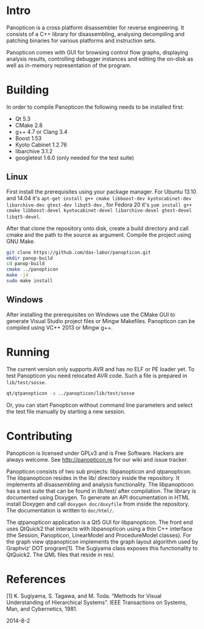 Intro
=====

Panopticon is a cross platform disassembler for reverse engineering.
It consists of a C++ library for disassembling, analysing decompiling
and patching binaries for various platforms and instruction sets.

Panopticon comes with GUI for browsing control flow graphs, displaying
analysis results, controlling debugger instances and editing the on-disk
as well as in-memory representation of the program.

Building
========

In order to compile Panopticon the following needs to be installed first:

- Qt 5.3
- CMake 2.8
- g++ 4.7 or Clang 3.4
- Boost 1.53
- Kyoto Cabinet 1.2.76
- libarchive 3.1.2
- googletest 1.6.0 (only needed for the test suite)

Linux
-----

First install the prerequisites using your package manager. For Ubuntu
13.10 and 14.04 it's ``apt-get install g++ cmake libboost-dev kyotocabinet-dev libarchive-dev gtest-dev libqt5-dev``
, for Fedora 20 it's ``yum install g++ cmake libboost-devel kyotocabinet-devel libarchive-devel gtest-devel libqt5-devel``.

After that clone the repository onto disk, create a build directory and
call cmake and the path to the source as argument. Compile the project
using GNU Make.

```bash
git clone https://github.com/das-labor/panopticon.git
mkdir panop-build
cd panop-build
cmake ../panopticon
make -j4
sudo make install
```

Windows
-------

After installing the prerequisites on Windows use the CMake GUI to
generate Visual Studio project files or Mingw Makefiles. Panopticon
can be compiled using VC++ 2013 or Mingw g++.

Running
=======

The current version only supports AVR and has no ELF or PE loader yet.
To test Panopticon you need relocated AVR code. Such a file is prepared in
``lib/test/sosse``.

```bash
qt/qtpanopticon -a ../panopticon/lib/test/sosse
```

Or, you can start Panopticon without command line parameters and
select the test file manually by starting a new session.

Contributing
============

Panopticon is licensed under GPLv3 and is Free Software. Hackers are
always welcome. See http://panopticon.re for our wiki and issue tracker.

Panopticon consists of two sub projects: libpanopticon and qtpanopticon.
The libpanopticon resides in the lib/ directory inside the repository. It
implements all disassembling and analysis functionality.
The libpanopticon has a test suite that can be found in lib/test/ after compilation.
The library is documented using Doxygen. To generate an API documentation in HTML install
Doxygen and call ``doxygen doc/doxyfile`` from inside the repository. The documentation is
written to ``doc/html/``.

The qtpanopticon application is a Qt5 GUI for libpanopticon. The front end uses
QtQuick2 that interacts with libpanopticon using a thin C++ interface (the
Session, Panopticon, LinearModel and ProcedureModel classes). For the graph view
qtpanopticon implements the graph layout algorithm used by Graphviz' DOT program[1].
The Sugiyama class exposes this functionality to QtQuick2.
The QML files that reside in res/.

References
==========

[1] K. Sugiyama, S. Tagawa, and M. Toda.
    “Methods for Visual Understanding of Hierarchical Systems”.
    IEEE Transactions on Systems, Man, and Cybernetics, 1981.

2014-8-2
